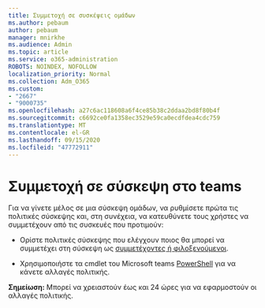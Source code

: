 ```yaml
---
title: Συμμετοχή σε συσκέψεις ομάδων
ms.author: pebaum
author: pebaum
manager: mnirkhe
ms.audience: Admin
ms.topic: article
ms.service: o365-administration
ROBOTS: NOINDEX, NOFOLLOW
localization_priority: Normal
ms.collection: Adm_O365
ms.custom:
- "2667"
- "9000735"
ms.openlocfilehash: a27c6ac118608a6f4ce85b38c2ddaa2bd8f80b4f
ms.sourcegitcommit: c6692ce0fa1358ec3529e59ca0ecdfdea4cdc759
ms.translationtype: MT
ms.contentlocale: el-GR
ms.lasthandoff: 09/15/2020
ms.locfileid: "47772911"
---
```

# <a name="join-a-meeting-in-teams"></a>Συμμετοχή σε σύσκεψη στο teams

Για να γίνετε μέλος σε μια σύσκεψη ομάδων, να ρυθμίσετε πρώτα τις πολιτικές σύσκεψης και, στη συνέχεια, να κατευθύνετε τους χρήστες να συμμετέχουν από τις συσκευές που προτιμούν:

- Ορίστε πολιτικές σύσκεψης που ελέγχουν ποιος θα μπορεί να συμμετέχει στη σύσκεψη ως [συμμετέχοντες ή φιλοξενούμενοι](https://docs.microsoft.com/microsoftteams/meeting-policies-in-teams#meeting-policy-settings---participants--guests). 

- Χρησιμοποιήστε τα cmdlet του Microsoft teams [PowerShell](https://docs.microsoft.com/microsoftteams/teams-powershell-overview) για να κάνετε αλλαγές πολιτικής.    

**Σημείωση:** Μπορεί να χρειαστούν έως και 24 ώρες για να εφαρμοστούν οι αλλαγές πολιτικής.